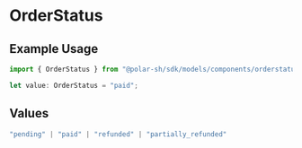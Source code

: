 # OrderStatus

## Example Usage

```typescript
import { OrderStatus } from "@polar-sh/sdk/models/components/orderstatus.js";

let value: OrderStatus = "paid";
```

## Values

```typescript
"pending" | "paid" | "refunded" | "partially_refunded"
```